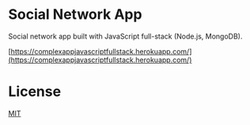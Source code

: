 # Social Network App

Social network app built with JavaScript full-stack (Node.js, MongoDB).

[https://complexappjavascriptfullstack.herokuapp.com/](https://complexappjavascriptfullstack.herokuapp.com/)

# License

[MIT](LICENSE)